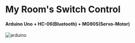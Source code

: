 # My Room's Switch Control

#### Arduino Uno + HC-06(Bluetooth) + MG90S(Servo-Motor)
![arduino](https://user-images.githubusercontent.com/4739243/41763395-1f9b14e2-7639-11e8-8e65-456738bedb3d.PNG)
